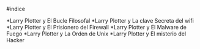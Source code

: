 #indice

*Larry Plotter y El Bucle Filosofal
*Larry Plotter y La clave Secreta del wifi
*Larry Plotter y El Prisionero del Firewall
*Larry Plotter y El Malware de Fuego
*Larry Plotter y La Orden de Unix
*Larry Plotter y El misterio del Hacker

